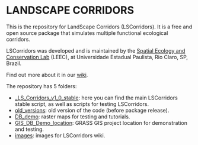 # LANDSCAPE CORRIDORS

This is the repository for LandScape Corridors (LSCorridors). It is a free and open source package 
that simulates multiple functional ecological corridors.

LSCorridors was developed and is maintained by the [Spatial Ecology and Conservation Lab](http://leec.eco.br) (LEEC), at Universidade Estadual Paulista, Rio Claro, SP, Brazil.

Find out more about it in our [wiki](https://github.com/LEEClab/LS_CORRIDORS/wiki).

The repository has 5 folders:
- [_LS_Corridors_v1_0_stable](https://github.com/LEEClab/LS_CORRIDORS/tree/master/_LS_Corridors_v1_0_stable): here you can find the main LSCorridors stable script, as well as scripts for testing LSCorridors.
- [old_versions](https://github.com/LEEClab/LS_CORRIDORS/tree/master/old_versions): old version of the code (before package release).
- [DB_demo](https://github.com/LEEClab/LS_CORRIDORS/tree/master/DB_demo): raster maps for testing and tutorials.
- [GIS_DB_Demo_location](https://github.com/LEEClab/LS_CORRIDORS/tree/master/GIS_DB_Demo_location): GRASS GIS project location for demonstration and testing.
- [images](https://github.com/LEEClab/LS_CORRIDORS/tree/master/images): images for LSCorridors wiki.
